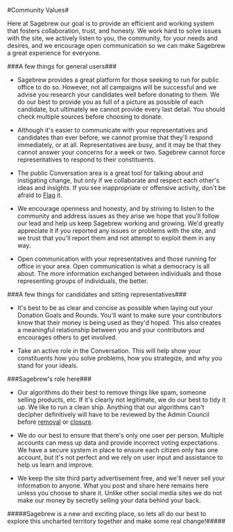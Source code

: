 #Community Values#

Here at Sagebrew our goal is to provide an efficient
and working system that fosters collaboration, trust, and
honesty. We work hard to solve issues with the site, we
actively listen to you, the community, for your needs and
desires, and we encourage open communication so we can
make Sagebrew a great experience for everyone.

###A few things for general users###

- Sagebrew provides a great platform for those seeking
  to run for public office to do so. However, not all campaigns
  will be successful and we advise you research your candidates
  well before donating to them. We do our best to provide you
  as full of a picture as possible of each candidate, but
  ultimately we cannot provide every last detail. You should
  check multiple sources before choosing to donate.

- Although it's easier to communicate with your representatives
  and candidates than ever before, we cannot promise that they'll respond
  immediately, or at all. Representatives are busy, and it may be
  that they cannot answer your concerns for a week or two. Sagebrew
  cannot force representatives to respond to their constituents.

- The public Conversation area is a great tool for talking
  about and instigating change, but only if we collaborate
  and respect each other's ideas and insights. If you see
  inappropriate or offensive activity, don't be afraid to [Flag][1]
  it.

- We encourage openness and honesty, and by striving
  to listen to the community and address issues as they arise
  we hope that you'll follow our lead and help us keep
  Sagebrew working and growing. We'd greatly appreciate it if you
  reported any issues or problems with the site, and we trust that
  you'll report them and not attempt to exploit them in any way.
  
- Open communication with your representatives and those running for office in your area.
  Open communication is what a democracy is all about. The more information exchanged
  between individuals and those representing groups of individuals, the better.

###A few things for candidates and sitting representatives###

- It's best to be as clear and concise as possible when laying
  out your Donation Goals and Rounds. You'll want to make sure
  your contributors know that their money is being used as they'd
  hoped. This also creates a meaningful relationship between
  you and your contributors and encourages others to get involved.

- Take an active role in the Conversation. This will help show your constituents how you
  solve problems, how you strategize, and why you stand for your ideals.



###Sagebrew's role here###
- Our algorithms do their best to remove things like spam, someone selling products, etc.
  If it's clearly not legitimate, we do our best to tidy it up. We like to run a clean
  ship. Anything that our algorithms can't decipher definitively will have to be reviewed
  by the Admin Council before [removal][2] or [closure][3].

- We do our best to ensure that there's only one user per person. Multiple accounts can
  mess up data and provide incorrect voting expectations. We have a secure system in
  place to ensure each citizen only has one account, but it's not perfect and we rely on
  user input and assistance to help us learn and improve.

- We keep the site third party advertisement free, and we'll never sell your information
  to anyone. What you post and share here remains here unless you choose to share it.
  Unlike other social media sites we do not make our money by secretly selling your data
  behind your back.




#####Sagebrew is a new and exciting place, so lets all do our best to explore this uncharted territory together and make some real change!#####


[1]: /help/privileges/flagging/
[2]: /help/conversation/why_are_questions_deleted/
[3]: /help/conversation/closure_of_a_question/